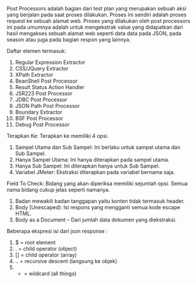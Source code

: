 Post Processors adalah bagian dari test plan yang merupakan sebuah aksi yang berjalan pada saat proses dilakukan. Proses ini sendiri adalah proses request ke sebuah alamat web. Proses yang dilakukan oleh post processors ini pada umumnya adalah untuk mengekstrak value yang didapatkan dari hasil mengakses sebuah alamat web seperti data data pada JSON, pada season atau juga pada bagian respon yang lainnya. 

Daftar elemen termasuk:
1. Regular Expression Extractor
2. CSS/JQuery Extractor
3. XPath Extractor
4. BeanShell Post Processor
5. Result Status Action Handler
6. JSR223 Post Processor
7. JDBC Post Processor
8. JSON Path Post Processor
9. Boundary Extractor
10. BSF Post Processor
11. Debug Post Processor

Terapkan Ke: Terapkan ke memiliki 4 opsi.
1. Sampel Utama dan Sub Sampel: Ini berlaku untuk sampel utama dan Sub Sampel.
2. Hanya Sampel Utama: Ini hanya diterapkan pada sampel utama.
3. Hanya Sub Sampel: Ini diterapkan hanya untuk Sub Sampel.
4. Variabel JMeter: Ekstraksi diterapkan pada variabel bernama saja.

Field To Check: Bidang yang akan diperiksa memiliki sejumlah opsi. Semua nama bidang cukup jelas seperti namanya.
1. Badan mewakili badan tanggapan yaitu konten tidak termasuk header.
2. Body (Unescaped): Isi respons yang mengganti semua kode escape HTML.
3. Body as a Document – ​​Dari jumlah data dokumen yang diekstraksi.

Beberapa ekspresi isi dari json response :
1. $ = root element
2. . = child operator (object)
3. [] = child operator (array)
4. .. = recursive descent (langsung ke objek)
5. * = wildcard (all things)